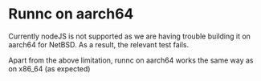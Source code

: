 # Runnc on aarch64

Currently nodeJS is not supported as we are having trouble building it on
aarch64 for NetBSD. As a result, the relevant test fails.

Apart from the above limitation, runnc on aarch64 works the same way as on
x86_64 (as expected)

